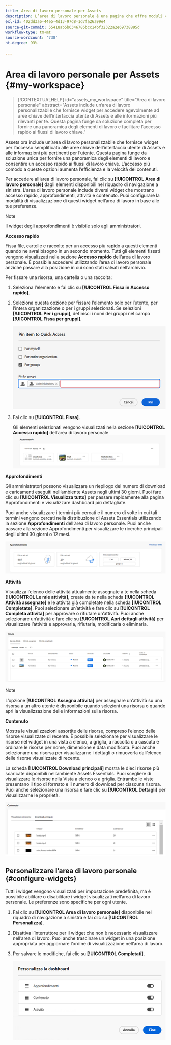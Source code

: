 ```yaml
---
title: Area di lavoro personale per Assets
description: L’area di lavoro personale è una pagina che offre moduli visivi personalizzabili per un accesso comodo alle aree chiave dell’interfaccia utente di Assets e alle informazioni più rilevanti per l’utente.
exl-id: 402dd3a6-44e5-4d13-97d8-1d7fa26a99e4
source-git-commit: 55418ab5b6346785bcc14bf32322a2e69738895d
workflow-type: tm+mt
source-wordcount: '738'
ht-degree: 93%

---
```


# Area di lavoro personale per Assets {#my-workspace}

>[!CONTEXTUALHELP]
>id="assets_my_workspace"
>title="Area di lavoro personale"
>abstract="Assets include un’area di lavoro personalizzabile che fornisce widget per accedere agevolmente ad aree chiave dell’interfaccia utente di Assets e alle informazioni più rilevanti per te. Questa pagina funge da soluzione completa per fornire una panoramica degli elementi di lavoro e facilitare l’accesso rapido ai flussi di lavoro chiave."

Assets ora include un’area di lavoro personalizzabile che fornisce widget per l’accesso semplificato alle aree chiave dell’interfaccia utente di Assets e alle informazioni più pertinenti per l’utente. Questa pagina funge da soluzione unica per fornire una panoramica degli elementi di lavoro e consentire un accesso rapido ai flussi di lavoro chiave. L’accesso più comodo a queste opzioni aumenta l’efficienza e la velocità dei contenuti.

Per accedere all’area di lavoro personale, fai clic su **[!UICONTROL Area di lavoro personale]** dagli elementi disponibili nel riquadro di navigazione a sinistra. L’area di lavoro personale include diversi widget che mostrano accesso rapido, approfondimenti, attività e contenuto. Puoi configurare la modalità di visualizzazione di questi widget nell’area di lavoro in base alle tue preferenze.

>[!NOTE]
>
>Il widget degli approfondimenti è visibile solo agli amministratori.

<!--

**New features coming soon**

Highlights upcoming features for Assets.

![New features coming soon in Workspace](assets/new-features.png)

-->



**Accesso rapido**

Fissa file, cartelle e raccolte per un accesso più rapido a questi elementi quando ne avrai bisogno in un secondo momento. Tutti gli elementi fissati vengono visualizzati nella sezione **Accesso rapido** dell’area di lavoro personale. È possibile accedervi utilizzando l’area di lavoro personale anziché passare alla posizione in cui sono stati salvati nell’archivio.

Per fissare una risorsa, una cartella o una raccolta:

1. Seleziona l’elemento e fai clic su **[!UICONTROL Fissa in Accesso rapido]**.

1. Seleziona questa opzione per fissare l’elemento solo per l’utente, per l’intera organizzazione o per i gruppi selezionati. Se selezioni **[!UICONTROL Per i gruppi]**, definisci i nomi dei gruppi nel campo **[!UICONTROL Fissa per gruppi]**.

   ![Fissa elementi per gruppi](assets/pin-items-for-groups.png)
1. Fai clic su **[!UICONTROL Fissa]**.

   Gli elementi selezionati vengono visualizzati nella sezione **[!UICONTROL Accesso rapido]** dell’area di lavoro personale.
   ![Attività nell’area di lavoro](assets/quick-access.png)

**Approfondimenti**

Gli amministratori possono visualizzare un riepilogo del numero di download e caricamenti eseguiti nell’ambiente Assets negli ultimi 30 giorni. Puoi fare clic su **[!UICONTROL Visualizza tutto]** per passare rapidamente alla pagina Approfondimenti e visualizzare dashboard più dettagliate.

Puoi anche visualizzare i termini più cercati e il numero di volte in cui tali termini vengono cercati nella distribuzione di Assets Essentials utilizzando la sezione **Approfondimenti** dell’area di lavoro personale. Puoi anche passare alla sezione Approfondimenti per visualizzare le ricerche principali degli ultimi 30 giorni o 12 mesi.

![Approfondimenti in Workspace](assets/insights.png)

**Attività**

Visualizza l’elenco delle attività attualmente assegnate a te nella scheda **[!UICONTROL Le mie attività]**, create da te nella scheda **[!UICONTROL Attività assegnate]** e le attività già completate nella scheda **[!UICONTROL Completate]**. Puoi selezionare un’attività e fare clic su **[!UICONTROL Completa attività]** per approvare o rifiutare un’attività. Puoi anche selezionare un’attività e fare clic su **[!UICONTROL Apri dettagli attività]** per visualizzare l’attività e approvarla, rifiutarla, modificarla o eliminarla.

![Attività nell’area di lavoro](assets/tasks-workspace.png)

>[!NOTE]
>
> L’opzione **[!UICONTROL Assegna attività]** per assegnare un’attività su una risorsa a un altro utente è disponibile quando selezioni una risorsa o quando apri la visualizzazione delle informazioni sulla risorsa.

**Contenuto**

Mostra le visualizzazioni assortite delle risorse, compreso l’elenco delle risorse visualizzate di recente. È possibile selezionare per visualizzare le risorse nel widget in una vista a elenco, a griglia, a raccolta o a cascata e ordinare le risorse per nome, dimensione e data modificata. Puoi anche selezionare una risorsa per visualizzarne i dettagli o rimuoverla dall’elenco delle risorse visualizzate di recente.

La scheda **[!UICONTROL Download principali]** mostra le dieci risorse più scaricate disponibili nell’ambiente Assets Essentials. Puoi scegliere di visualizzare le risorse nella Vista a elenco o a griglia. Entrambe le viste presentano il tipo di formato e il numero di download per ciascuna risorsa. Puoi anche selezionare una risorsa e fare clic su **[!UICONTROL Dettagli]** per visualizzarne le proprietà.

![Widget di contenuto nell’area di lavoro](assets/workspace-content.png)

## Personalizzare l’area di lavoro personale {#configure-widgets}

Tutti i widget vengono visualizzati per impostazione predefinita, ma è possibile abilitare o disabilitare i widget visualizzati nell’area di lavoro personale. Le preferenze sono specifiche per ogni utente.

1. Fai clic su **[!UICONTROL Area di lavoro personale]** disponibile nel riquadro di navigazione a sinistra e fai clic su **[!UICONTROL Personalizza]**.

1. Disattiva l’interruttore per il widget che non è necessario visualizzare nell’area di lavoro. Puoi anche trascinare un widget in una posizione appropriata per aggiornare l’ordine di visualizzazione nell’area di lavoro.

1. Per salvare le modifiche, fai clic su **[!UICONTROL Completati]**.

   ![Personalizzare i widget nell’area di lavoro](assets/customize-workspace.png)
